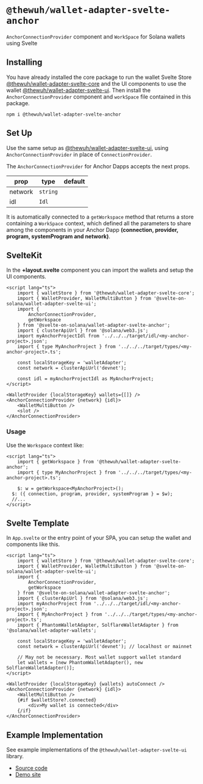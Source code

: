 # `@thewuh/wallet-adapter-svelte-anchor`

`AnchorConnectionProvider` component and `WorkSpace` for Solana wallets using Svelte

## Installing

You have already installed the core package to run the wallet Svelte Store [@thewuh/wallet-adapter-svelte-core](https://github.com/thewuhxyz/wallet-adapter-svelte/blob/main/packages/core/README.md) and the UI components to use the wallet [@thewuh/wallet-adapter-svelte-ui](https://github.com/thewuhxyz/wallet-adapter-svelte/blob/main/packages/ui/README.md). Then install the `AnchorConnectionProvider` component and `workSpace` file contained in this package.

```shell
npm i @thewuh/wallet-adapter-svelte-anchor
```

## Set Up

Use the same setup as [@thewuh/wallet-adapter-svelte-ui](https://github.com/thewuhxyz/wallet-adapter-svelte/blob/main/packages/ui/README.md), using `AnchorConnectionProvider` in place of `ConnectionProvider`.

The `AnchorConnectionProvider` for Anchor Dapps accepts the next props.

| prop    | type     | default |
| ------- | -------- | ------- |
| network | `string` |         |
| idl     | `Idl`    |         |

It is automatically connected to a `getWorkspace` method that returns a store containing a `WorkSpace` context, which defined all the parameters to share among the components in your Anchor Dapp **(connection, provider, program, systemProgram and network)**.

## SvelteKit

In the **+layout.svelte** component you can import the wallets and setup the UI components.

```svelte
<script lang="ts">
	import { walletStore } from '@thewuh/wallet-adapter-svelte-core';
	import { WalletProvider, WalletMultiButton } from '@svelte-on-solana/wallet-adapter-svelte-ui';
	import {
		AnchorConnectionProvider,
		getWorkspace
	} from '@svelte-on-solana/wallet-adapter-svelte-anchor';
	import { clusterApiUrl } from '@solana/web3.js';
	import myAnchorProjectIdl from '../../../target/idl/<my-anchor-project>.json';
	import { type MyAnchorProject } from '../../../target/types/<my-anchor-project>.ts';

	const localStorageKey = 'walletAdapter';
	const network = clusterApiUrl('devnet');

	const idl = myAnchorProjectIdl as MyAnchorProject;
</script>

<WalletProvider {localStorageKey} wallets={[]} />
<AnchorConnectionProvider {network} {idl}>
	<WalletMultiButton />
	<slot />
</AnchorConnectionProvider>
```

### Usage

Use the `Workspace` context like:
```svelte
<script lang="ts">
	import { getWorkspace } from '@thewuh/wallet-adapter-svelte-anchor';
	import { type MyAnchorProject } from '../../../target/types/<my-anchor-project>.ts';

	$: w = getWorkspace<MyAnchorProject>();
  $: ({ connection, program, provider, systemProgram } = $w);
  //...
</script>
```

## Svelte Template

In `App.svelte` or the entry point of your SPA, you can setup the wallet and components like this.

```svelte
<script lang="ts">
	import { walletStore } from '@thewuh/wallet-adapter-svelte-core';
	import { WalletProvider, WalletMultiButton } from '@svelte-on-solana/wallet-adapter-svelte-ui';
	import {
		AnchorConnectionProvider,
		getWorkspace
	} from '@svelte-on-solana/wallet-adapter-svelte-anchor';
	import { clusterApiUrl } from '@solana/web3.js';
	import myAnchorProject from '../../../target/idl/<my-anchor-project>.json';
	import { MyAnchorProject } from '../../../target/types/<my-anchor-project>.ts';
	import { PhantomWalletAdapter, SolflareWalletAdapter } from '@solana/wallet-adapter-wallets';

	const localStorageKey = 'walletAdapter';
	const network = clusterApiUrl('devnet'); // localhost or mainnet

	// May not be necessary. Most wallet support wallet standard
	let wallets = [new PhantomWalletAdapter(), new SolflareWalletAdapter()];
</script>

<WalletProvider {localStorageKey} {wallets} autoConnect />
<AnchorConnectionProvider {network} {idl}>
	<WalletMultiButton />
	{#if $walletStore?.connected}
		<div>My wallet is connected</div>
	{/if}
</AnchorConnectionProvider>
```

## Example Implementation

See example implementations of the `@thewuh/wallet-adapter-svelte-ui` library.

-   [Source code](https://github.com/thewuhxyz/wallet-adapter-svelte/blob/main/packages/example)
-   [Demo site][1]

[1]: https://github.com/silvestrevivo/solana-svelte-counter/tree/master/app

